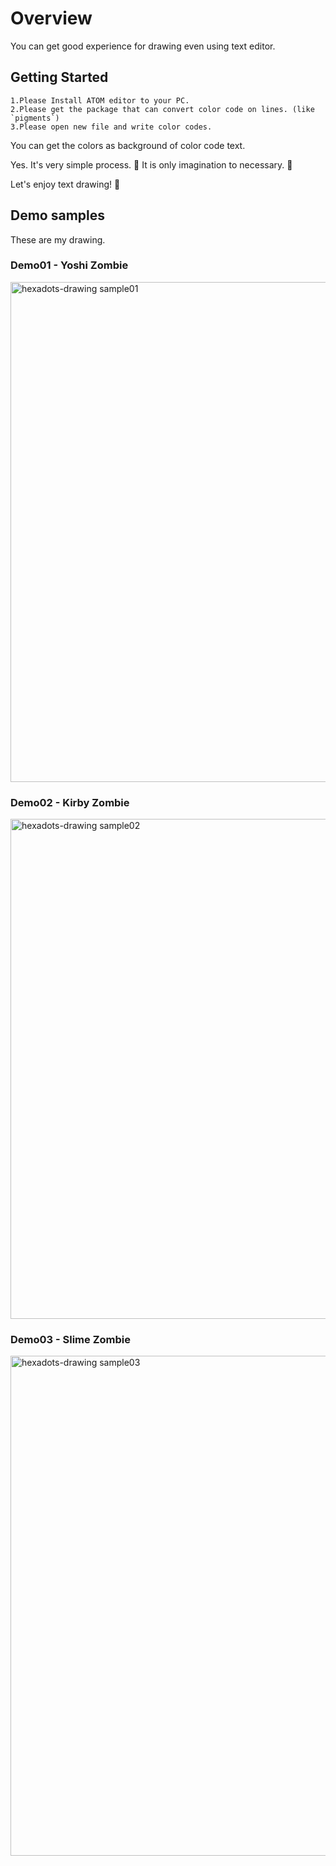 # Overview
You can get good experience for drawing even using text editor.

## Getting Started
```
1.Please Install ATOM editor to your PC.
2.Please get the package that can convert color code on lines. (like `pigments`)
3.Please open new file and write color codes.
```
You can get the colors as background of color code text.

Yes. It's very simple process. :fries:
It is only imagination to necessary. :art:

Let's enjoy text drawing! :whale2:


## Demo samples
These are my drawing.

### Demo01 - Yoshi Zombie
<img src="https://github.com/sumi37/hexadots-drawing-with-text-editor/blob/master/src/captures/capture-01.png" width="800px" alt="hexadots-drawing sample01">

### Demo02 - Kirby Zombie
<img src="https://github.com/sumi37/hexadots-drawing-with-text-editor/blob/master/src/captures/capture-02.png" width="800px" alt="hexadots-drawing sample02">

### Demo03 - Slime Zombie
<img src="https://github.com/sumi37/hexadots-drawing-with-text-editor/blob/master/src/captures/capture-03.png" width="800px" alt="hexadots-drawing sample03">
